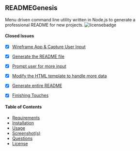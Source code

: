 
## READMEGenesis
    
Menu driven command line utility written in Node.js to generate a professional README for new projects.
![licensebadge](https://img.shields.io/badge/license-GPLv3.0-blue)


#### Closed Issues

- [x] [Wireframe App & Capture User Input](https://github.com/username/title/issues/1)
- [x] [Generate the README file](https://github.com/username/title/issues/2)
- [x] [Prompt user for more input](https://github.com/username/title/issues/3)
- [x] [Modify the HTML template to handle more data](https://github.com/username/title/issues/4)
- [x] [Generate entire README](https://github.com/username/title/issues/5)
- [x] [Finishing Touches](https://github.com/username/title/issues/6)



#### Table of Contents

* [Requirements](#requirements)
* [Installation](#installation)
* [Usage](#usage)
* [Screenshot(s)](#screenshots)
* [Questions](#questions)
* [License](#license)


